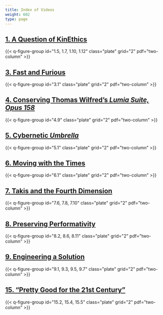 ```yaml
---
title: Index of Videos
weight: 602
type: page
---
```


## [1. A Question of KinEthics](../keynotes/1-bek/)

{{< q-figure-group id="1.5, 1.7, 1.10, 1.12" class="plate" grid="2" pdf="two-column" >}}

## [3. Fast and Furious](../case-studies/3-gilberg/)

{{< q-figure-group id="3.1" class="plate" grid="2" pdf="two-column" >}}

## [4. Conserving Thomas Wilfred’s *Lumia Suite, Opus 158*](../case-studies/4-snow/)

{{< q-figure-group id="4.9" class="plate" grid="2" pdf="two-column" >}}

## [5. Cybernetic *Umbrella*](../case-studies/5-lawson/)

{{< q-figure-group id="5.1" class="plate" grid="2" pdf="two-column" >}}

## [6. Moving with the Times](../case-studies/6-phillips/)

{{< q-figure-group id="6.1" class="plate" grid="2" pdf="two-column" >}}

## [7. Takis and the Fourth Dimension](../collections/7-stephenson/)

{{< q-figure-group id="7.6, 7.8, 7.10" class="plate" grid="2" pdf="two-column" >}}

## [8. Preserving Performativity](../collections/8-pavic_mestric/)

{{< q-figure-group id="8.2, 8.6, 8.11" class="plate" grid="2" pdf="two-column" >}}

## [9. Engineering a Solution](../collections/9-gillies/)

{{< q-figure-group id="9.1, 9.3, 9.5, 9.7" class="plate" grid="2" pdf="two-column" >}}

## [15. “Pretty Good for the 21st Century”](../theoretical-issues/15-brobbel_rees/)

{{< q-figure-group id="15.2, 15.4, 15.5" class="plate" grid="2" pdf="two-column" >}}
